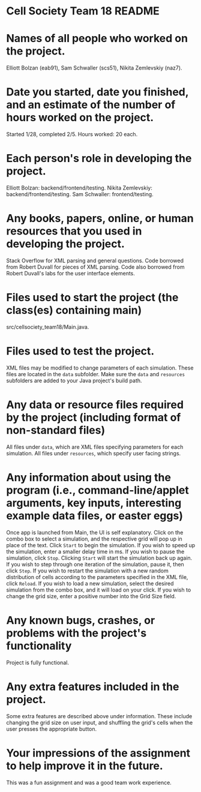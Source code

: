 Cell Society Team 18 README
==========

# Names of all people who worked on the project.
Elliott Bolzan (eab91), Sam Schwaller (scs51), Nikita Zemlevskiy (naz7).
# Date you started, date you finished, and an estimate of the number of hours worked on the project.
Started 1/28, completed 2/5. Hours worked: 20 each.
# Each person's role in developing the project.
Elliott Bolzan: backend/frontend/testing.
Nikita Zemlevskiy: backend/frontend/testing.
Sam Schwaller: frontend/testing.
# Any books, papers, online, or human resources that you used in developing the project.
Stack Overflow for XML parsing and general questions. Code borrowed from Robert Duvall for pieces of XML parsing.
Code also borrowed from Robert Duvall's labs for the user interface elements.
# Files used to start the project (the class(es) containing main)
src/cellsociety_team18/Main.java.
# Files used to test the project.
XML files may be modified to change parameters of each simulation. These files are located in the `data` subfolder. Make sure the `data` and `resources` subfolders are added to your Java project's build path.
# Any data or resource files required by the project (including format of non-standard files)
All files under `data`, which are XML files specifying parameters for each simulation.
All files under `resources`, which specify user facing strings.
# Any information about using the program (i.e., command-line/applet arguments, key inputs, interesting example data files, or easter eggs)
Once app is launched from Main, the UI is self explanatory. 
Click on the combo box to select a simulation, and the respective grid will pop up in place of the text.
Click `Start` to begin the simulation. If you wish to speed up the simulation, enter a smaller delay time in ms. If you wish to pause the simulation, click `Stop`. 
Clicking `Start` will start the simulation back up again. If you wish to step through one iteration of the simulation, pause it, then click `Step`. 
If you wish to restart the simulation with a new random distribution of cells according to the parameters specified in the XML file, click `Reload`. 
If you wish to load a new simulation, select the desired simulation from the combo box, and it will load on your click. 
If you wish to change the grid size, enter a positive number into the Grid Size field.
# Any known bugs, crashes, or problems with the project's functionality
Project is fully functional.
# Any extra features included in the project.
Some extra features are described above under information. These include changing the grid size on user input, and shuffling the grid's cells when the user presses the appropriate button.
# Your impressions of the assignment to help improve it in the future.
This was a fun assignment and was a good team work experience. 
